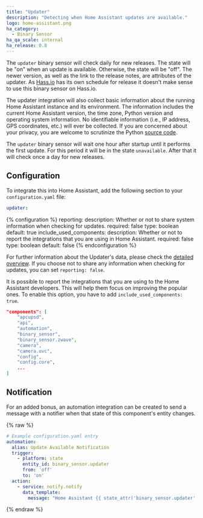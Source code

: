 ```yaml
---
title: "Updater"
description: "Detecting when Home Assistant updates are available."
logo: home-assistant.png
ha_category:
  - Binary Sensor
ha_qa_scale: internal
ha_release: 0.8
---
```


The `updater` binary sensor will check daily for new releases. The state will be "on" when an update is available. Otherwise, the state will be "off". The newer version, as well as the link to the release notes, are attributes of the updater. As [Hass.io](/hassio/) has its own schedule for release it doesn't make sense to use this binary sensor on Hass.io.

The updater integration will also collect basic information about the running Home Assistant instance and its environment. The information includes the current Home Assistant version, the time zone, Python version and operating system information. No identifiable information (i.e., IP address, GPS coordinates, etc.) will ever be collected. If you are concerned about your privacy, you are welcome to scrutinize the Python [source code](https://github.com/home-assistant/home-assistant/tree/dev/homeassistant/components/updater).

<div class='note'>

The `updater` binary sensor will wait one hour after startup until it performs the first update. For this period it will be in the state `unavailable`. After that it will check once a day for new releases.

</div>

## Configuration

To integrate this into Home Assistant, add the following section to your `configuration.yaml` file:

```yaml
updater:
```

{% configuration %}
reporting:
  description: Whether or not to share system information when checking for updates.
  required: false
  type: boolean
  default: true
include_used_components:
  description: Whether or not to report the integrations that you are using in Home Assistant.
  required: false
  type: boolean
  default: false
{% endconfiguration %}

For further information about the Updater's data, please check the [detailed overview](/docs/backend/updater/). If you choose not to share any information when checking for updates, you can set `reporting: false`.

It is possible to report the integrations that you are using to the Home Assistant developers. This will help them focus on improving the popular ones. To enable this option, you have to add `include_used_components: true`.

```json
"components": [
    "apcupsd",
    "api",
    "automation",
    "binary_sensor",
    "binary_sensor.zwave",
    "camera",
    "camera.uvc",
    "config",
    "config.core",
    ...
]
```

## Notification

For an added bonus, an automation integration can be created to send a message with a notifier when that state of this component's entity changes.

{% raw %}
```yaml
# Example configuration.yaml entry
automation:
  alias: Update Available Notification
  trigger:
    - platform: state
      entity_id: binary_sensor.updater
      from: 'off'
      to: 'on'
  action:
    - service: notify.notify
      data_template:
        message: "Home Assistant {{ state_attr('binary_sensor.updater', 'newest_version') }} is available."
```
{% endraw %}
